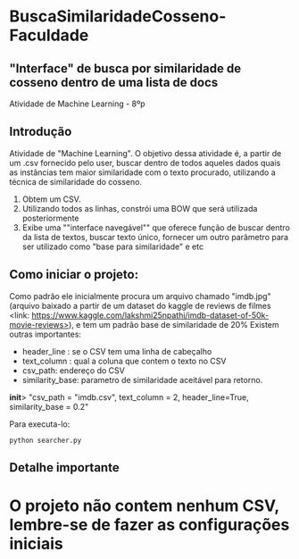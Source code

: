 # BuscaSimilaridadeCosseno-Faculdade
## "Interface" de busca por similaridade de cosseno dentro de uma lista de docs
Atividade de Machine Learning - 8ºp


## Introdução
Atividade de "Machine Learning". O objetivo dessa atividade é, a partir de um .csv fornecido pelo user, buscar dentro de todos aqueles dados quais as instâncias tem maior similaridade com o texto procurado, utilizando a técnica de similaridade do cosseno.
1. Obtem um CSV.
2. Utilizando todos as linhas, constrói uma BOW que será utilizada posteriormente
3. Exibe uma ""interface navegável"" que oferece função de buscar dentro da lista de textos, buscar texto único, fornecer um outro parâmetro para ser utilizado como "base para similaridade" e etc 

## Como iniciar o projeto:
Como padrão ele inicialmente procura um arquivo chamado "imdb.jpg"(arquivo baixado a partir de um dataset do kaggle de reviews de filmes <link: https://www.kaggle.com/lakshmi25npathi/imdb-dataset-of-50k-movie-reviews>), e tem um padrão base de similaridade de 20%
Existem outras importantes:
 - header_line : se o CSV tem uma linha de cabeçalho
 - text_column : qual a coluna que contem o texto no CSV
 - csv_path: endereço do CSV
 - similarity_base: parametro de similaridade aceitável para retorno.
 
__init__> "csv_path = "imdb.csv", text_column = 2, header_line=True, similarity_base = 0.2" 

Para executa-lo:
```
python searcher.py
```
## Detalhe importante
# O projeto não contem nenhum CSV, lembre-se de fazer as configurações iniciais
